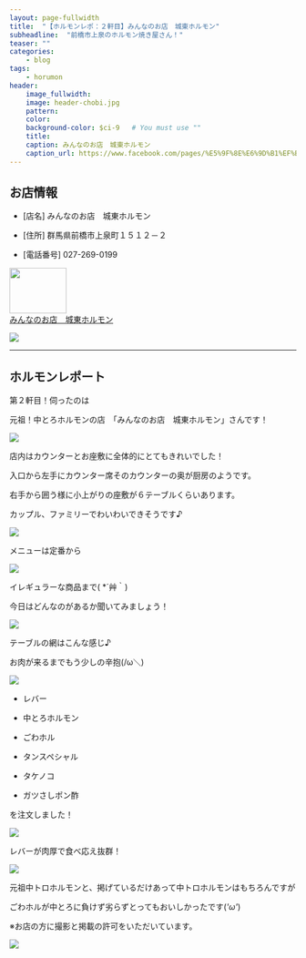 ```yaml
---
layout: page-fullwidth
title:  "【ホルモンレポ：２軒目】みんなのお店　城東ホルモン"
subheadline:  "前橋市上泉のホルモン焼き屋さん！"
teaser: ""
categories:
    - blog
tags:
    - horumon
header:
    image_fullwidth:
    image: header-chobi.jpg
    pattern:
    color:
    background-color: $ci-9   # You must use ""
    title:
    caption: みんなのお店　城東ホルモン
    caption_url: https://www.facebook.com/pages/%E5%9F%8E%E6%9D%B1%EF%BE%8E%EF%BE%99%EF%BE%93%EF%BE%9D/487858724559288
---
```


## お店情報

* [店名] みんなのお店　城東ホルモン

* [住所] 群馬県前橋市上泉町１５１２－２

* [電話番号] 027-269-0199

<div id="affili-box">
    <div class="afi-image">
        <a href="https://www.facebook.com/pages/%E5%9F%8E%E6%9D%B1%EF%BE%8E%EF%BE%99%EF%BE%93%EF%BE%9D/487858724559288" target="_blank">
            <img src="https://scontent-nrt1-1.xx.fbcdn.net/v/t1.18169-9/10614212_1449393745334488_6812393015149470971_n.jpg?_nc_cat=103&ccb=1-3&_nc_sid=ba80b0&_nc_ohc=vnZS2SFHkuAAX_ynyst&_nc_ht=scontent-nrt1-1.xx&oh=e9bd53993711b2af7a4cad525cef5a05&oe=60B0276D" width="100" height="80" style="border: none;">
        </a>
    </div>
    <div id="afi-info">
        <div class="afi-link">
            <a href="https://www.facebook.com/pages/%E5%9F%8E%E6%9D%B1%EF%BE%8E%EF%BE%99%EF%BE%93%EF%BE%9D/487858724559288" target="_blank">みんなのお店　城東ホルモン
            </a>
        </div>
    </div>
</div>

![](https://lh3.googleusercontent.com/pw/ACtC-3eiQaW-C4gzHhfJrs0BD2Qlpt0YX3sluZe3nq0hrQzluAeOxhZ6-KWhPBLG6K12_7GBVbyuFihU-jZOj-k0g_SlnNbKSMrY7IBL-s9_gEySrPdPKBkB9ZYJNy9KpTPr4bMJakEeZrJLabm-ghCAKrPU=w643-h382-no?authuser=2)

---

## ホルモンレポート

第２軒目！伺ったのは

元祖！中とろホルモンの店　「みんなのお店　城東ホルモン」さんです！

![](https://lh3.googleusercontent.com/pw/ACtC-3c6b1btDMwQqyLwYfAV2Q_mXh85cSoMEtbtAmRmaYQDN2h7Af-4GEKXlCOdbxD52PQtEtwAw-VF8Qv9pCmR0SnGGwM4H7IaVktp-r_dHQPavqtAT8MkFOE2U6dSzO-8nnlJNraGP0YKr9_JFqAUDMnT=w643-h429-no?authuser=2)

店内はカウンターとお座敷に全体的にとてもきれいでした！

入口から左手にカウンター席そのカウンターの奥が厨房のようです。

右手から囲う様に小上がりの座敷が６テーブルくらいあります。

カップル、ファミリーでわいわいできそうです♪

![](https://lh3.googleusercontent.com/pw/ACtC-3cxkqpmCKQRVPXuuo3B0ZYKYlQl7VF1TDBYkNebs4szc3m9me6CwHkRsc5-SI27M00KhmbOLI3Jp0VgsoHoHNAEb4wJeAIsxCZNa0xH8x-eR3qb3RnnljNKmPls81-m76ZlmC3KDYE060jGrz4BiV_B=w643-h429-no?authuser=2)

メニューは定番から

![](https://lh3.googleusercontent.com/pw/ACtC-3f8nAyqDzyjRKV6tISpPRVs1g95H5ePUROW6nB-iikatQVmMhS2aG80yIpvcinyrdpQWNsM32CpSmZjQYHlI6OLx_lEGUJE3IRX4Un_fOXSgsCSFHVSrqRv4JuDUDpwu9SWIu-PQz3VTqlgKH2pqRKT=w643-h429-no?authuser=2)

イレギュラーな商品まで( *´艸｀)

今日はどんなのがあるか聞いてみましょう！

![](https://lh3.googleusercontent.com/pw/ACtC-3fSoGrxiZgdpD-PhzzEcPhqpGPeUIJFY2ihWxAx9_eauqNqRtJvD3leLcTLoBpe7CGwfNquSfdmF-Q6MZcuczmVembUCAcp9IQtA0VXaNdmGQnHnbnVCWCeERcU7cnh2d4OEZg_IlTfyDpFxLqJcPZO=w643-h429-no?authuser=2)

テーブルの網はこんな感じ♪

お肉が来るまでもう少しの辛抱(/ω＼)

![](https://lh3.googleusercontent.com/pw/ACtC-3f_XpOYShohDSKKQ_4QDbot6lFuNdbSoZDFyJTkBfqAUbG4ggvoWTkbPIqWirf12FGzb-SpVJBbBREVsWnKBf9UGQCGdKE2IIFlnKqzG_BSrty58T7ahf19mBK7BJg1u--m_T8WMaFPWN05zPcXORxA=w643-h429-no?authuser=2)

* レバー

* 中とろホルモン

* ごわホル

* タンスペシャル

* タケノコ

* ガツさしポン酢

を注文しました！

![](https://lh3.googleusercontent.com/pw/ACtC-3f5VuRa51oi4xYAISfbNw-JEidmTPEbh0fDuWGrmevK9n6GNlLN7k32cDqN26cKark3P9g9OHi5oKmSzEkk24jZiCJyjmIwS0rvQLamew9Bb3j4k31QjVhB8fkDM5YqTBnBu2irJz94Ty1Iuk1uSJ9Z=w643-h429-no?authuser=2)

レバーが肉厚で食べ応え抜群！

![](https://lh3.googleusercontent.com/pw/ACtC-3d03fS6zvVIaKaZyJ0Di5AqAJwY-qsfQrh5kg8OCpN-aG2nYPcBnXPYsfYKUH_qOfa2E7cHSotRPuQqPFswhwaQQxmm6Yqxg63VqQ0XI_jRB6_ZPqF6QuPTT93fdjhPXffC5zQ0DX7b57uM61gUEITX=w643-h429-no?authuser=2)


元祖中トロホルモンと、掲げているだけあって中トロホルモンはもちろんですが

ごわホルが中とろに負けず劣らずとってもおいしかったです(*'ω'*)

※お店の方に撮影と掲載の許可をいただいています。

![](https://lh3.googleusercontent.com/pw/ACtC-3dlIcpHemZD7mT7fH9zH5P3cEzLLdD1vvKVfrLGgnB5xjPeShDVt3ALix4xmukIIIFje6OuXekQuXBsIA71Zr-5xXU_ViH-ic_PgRceVJgEdKdWJ25_-uQT3Pc5qsOmb8pygFLJ2uO_hndRN0_bGrju=w370-h320-no?authuser=2)